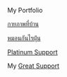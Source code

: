 My Portfolio

[กายภาพที่บ้าน](https://vrprehab.com)

[หมอนกันไรฝุ่น](https://selecta-pillow.com)

[Platinum Support](http://sabaay.tht.in)

My [Great Support](https://nyromate.com)
